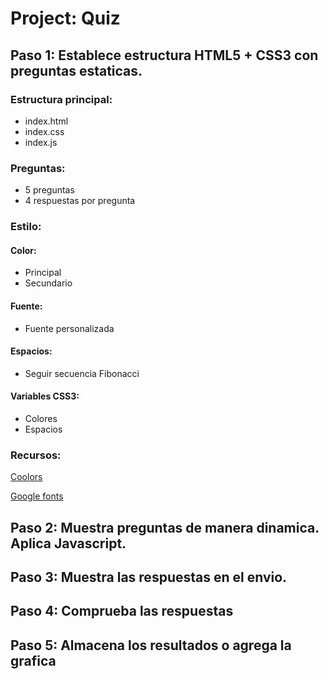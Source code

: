 # Project: Quiz


## Paso 1: Establece estructura HTML5 + CSS3 con preguntas estaticas.

### Estructura principal:
- index.html
- index.css
- index.js

### Preguntas:
- 5 preguntas
- 4 respuestas por pregunta

### Estilo:

#### Color:

  - Principal
  - Secundario

#### Fuente:

  - Fuente personalizada

#### Espacios:

  - Seguir secuencia Fibonacci

#### Variables CSS3:

  - Colores
  - Espacios

### Recursos:

[Coolors](https://coolors.co)

[Google fonts](https://fonts.google.com)



## Paso 2: Muestra preguntas de manera dinamica. Aplica Javascript.
## Paso 3: Muestra las respuestas en el envio.
## Paso 4: Comprueba las respuestas
## Paso 5: Almacena los resultados o agrega la grafica
